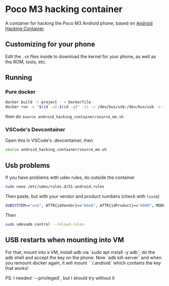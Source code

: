 # Poco M3 hacking container

A container for hacking the Poco M3 Android phone, based on [Android Hacking Container](https://github.com/lattice0/android_hacking_container).

## Customizing for your phone

Edit the `.sh` files inside to download the kernel for your phone, as well as the ROM, tools, etc. 

## Running

### Pure docker

```bash
docker build -t project - < Dockerfile
docker run -u "$(id -u):$(id -g)" -it -v /dev/bus/usb:/dev/bus/usb -v ~/.android:/home/dev/.android -v $PWD:/home/dev/project -e DEVICE="../../device" project /bin/bash
```

then do `source android_hacking_container/source_me.sh`

### VSCode's Devcontainer

Open this in VSCode's .devcontainer, then 

```bash
source android_hacking_container/source_me.sh
```

## Usb problems

If you have problems with udev rules, do outside the container

```bash
sudo nano /etc/udev/rules.d/51-android.rules
```

Then paste, but with your vendor and product numbers (check with `lsusb`)

```bash
SUBSYSTEM=="usb", ATTR{idVendor}=="04e8", ATTR{idProduct}=="6860", MODE="0666", GROUP="plugdev"
```

Then

```bash
sudo udevadm control --reload-rules
```

## USB restarts when mounting into VM

For that, mount into a VM, install adb via ˋsudo apt install -y adbˋ, do the adb shell and accept the key on the phone. Now ˋadb kill-serverˋ and when you remount docker again, it will mount ˋ˜/.androidˋ which contains the key that works!

PS: I needed ˋ--privilegedˋ, but I should try without it
